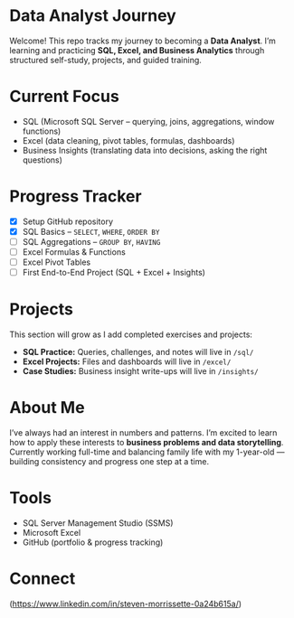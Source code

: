 # Data Analyst Journey 

Welcome! This repo tracks my journey to becoming a **Data Analyst**. I’m learning and practicing **SQL, Excel, and Business Analytics** through structured self-study, projects, and guided training.  

# Current Focus

- SQL (Microsoft SQL Server – querying, joins, aggregations, window functions)  
- Excel (data cleaning, pivot tables, formulas, dashboards)  
- Business Insights (translating data into decisions, asking the right questions)  

# Progress Tracker
- [x] Setup GitHub repository  
- [X] SQL Basics – `SELECT`, `WHERE`, `ORDER BY`  
- [ ] SQL Aggregations – `GROUP BY`, `HAVING`  
- [ ] Excel Formulas & Functions  
- [ ] Excel Pivot Tables  
- [ ] First End-to-End Project (SQL + Excel + Insights)  

# Projects
This section will grow as I add completed exercises and projects:  
- **SQL Practice:** Queries, challenges, and notes will live in `/sql/`  
- **Excel Projects:** Files and dashboards will live in `/excel/`  
- **Case Studies:** Business insight write-ups will live in `/insights/`  


# About Me
I’ve always had an interest in numbers and patterns. I’m excited to learn how to apply these interests to **business problems and data storytelling**.  
Currently working full-time and balancing family life with my 1-year-old — building consistency and progress one step at a time.  


# Tools
- SQL Server Management Studio (SSMS)  
- Microsoft Excel  
- GitHub (portfolio & progress tracking)  

# Connect
(https://www.linkedin.com/in/steven-morrissette-0a24b615a/)
